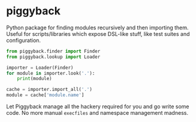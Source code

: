 piggyback
=========

Python package for finding modules recursively and then
importing them. Useful for scripts/libraries which expose
DSL-like stuff, like test suites and configuration.

```python
from piggyback.finder import Finder
from piggyback.lookup import Loader

importer = Loader(Finder)
for module in importer.look('.'):
    print(module)

cache = importer.import_all('.')
module = cache['module.name']
```

Let Piggyback manage all the hackery required for you and
go write some code. No more manual `execfiles` and namespace
management madness.
